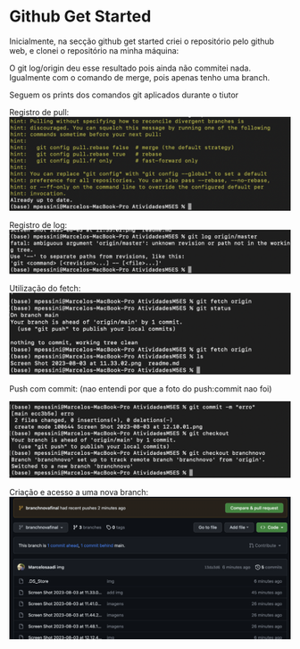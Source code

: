 <h1>Github Get Started</h1>
<p>Inicialmente, na secção github get started criei o repositório pelo github web, e clonei o repositório na minha máquina:</p>

<p>O git log/origin deu esse resultado pois ainda não commitei nada. Igualmente com o comando de merge, pois apenas tenho uma branch.</p>

<P> Seguem os prints dos comandos git aplicados durante o tiutor</P>

Registro de pull:
![pull](pull.png)

Registro de log:
![log](log.png)

Utilização do fetch:
![fetch](fetch.png)

Push com commit:
(nao entendi por que a foto do push:commit nao foi)

![pushcommit](https://github.com/Marcelosaadi/AtividadesM5ES/blob/branchnovafinal/push:commit.png)

Criação e acesso a uma nova branch:
![branchfinal](branch_nova_final.png)
